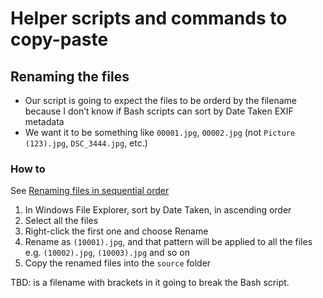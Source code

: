# Helper scripts and commands to copy-paste

## Renaming the files

- Our script is going to expect the files to be orderd by the filename because I don’t know if Bash scripts can sort by Date Taken EXIF metadata
- We want it to be something like `00001.jpg`, `00002.jpg` (not `Picture (123).jpg`, `DSC_3444.jpg`, etc.)

### How to

See [Renaming files in sequential order](https://answers.microsoft.com/en-us/windows/forum/all/renaming-files-in-sequential-order/c8ebbb03-1ba5-4441-9979-b1a5b38bdc23)

1. In Windows File Explorer, sort by Date Taken, in ascending order
2. Select all the files
3. Right-click the first one and choose Rename
4. Rename as `(10001).jpg`, and that pattern will be applied to all the files e.g. `(10002).jpg`, `(10003).jpg` and so on
5. Copy the renamed files into the `source` folder

TBD: is a filename with brackets in it going to break the Bash script.

